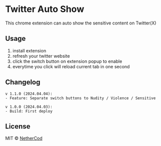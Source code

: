 # Twitter Auto Show

This chrome extension can auto show the sensitive content on Twitter(X)

## Usage

1. install extension
2. refresh your twitter website
3. click the switch button on extension popup to enable
4. everytime you click will reload current tab in one second

## Changelog

```
v 1.1.0 (2024.04.04):
- Feature: Separate switch buttons to Nudity / Violence / Sensitive

v 1.0.0 (2024.04.03):
- Build: First deploy
```

## License

MIT © [NetherCod](https://github.com/six0860613)
